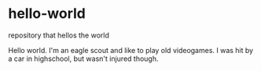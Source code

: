 # hello-world
repository that hellos the world

Hello world.
I'm an eagle scout and like to play old videogames. I was hit by a car in highschool, but wasn't injured though.
